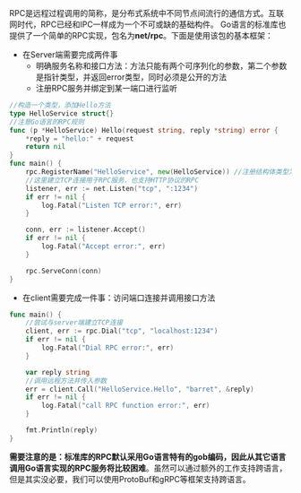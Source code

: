 RPC是远程过程调用的简称，是分布式系统中不同节点间流行的通信方式。互联网时代，RPC已经和IPC一样成为一个不可或缺的基础构件。
Go语言的标准库也提供了一个简单的RPC实现，包名为**net/rpc**。下面是使用该包的基本框架：

- 在Server端需要完成两件事
   - 明确服务名称和接口方法：方法只能有两个可序列化的参数，第二个参数是指针类型，并返回error类型，同时必须是公开的方法
   - 注册RPC服务并绑定到某一端口进行监听
```go
//构造一个类型，添加Hello方法
type HelloService struct{}
//注意Go语言的RPC规则
func (p *HelloService) Hello(request string, reply *string) error {
	*reply = "hello:" + request
	return nil
}
func main() {
	rpc.RegisterName("HelloService", new(HelloService)) //注册结构体类型为RPC服务
	//这里建立TCP连接用于RPC服务，也支持HTTP协议的RPC
	listener, err := net.Listen("tcp", ":1234")
	if err != nil {
		log.Fatal("Listen TCP error:", err)
	}

	conn, err := listener.Accept()
	if err != nil {
		log.Fatal("Accept error:", err)
	}

	rpc.ServeConn(conn)
}
```


- 在client需要完成一件事：访问端口连接并调用接口方法
```go
func main() {
	//尝试与server端建立TCP连接
	client, err := rpc.Dial("tcp", "localhost:1234")
	if err != nil {
		log.Fatal("Dial RPC error:", err)
	}

	var reply string
	//调用远程方法并传入参数
	err = client.Call("HelloService.Hello", "barret", &reply)
	if err != nil {
		log.Fatal("call RPC function error:", err)
	}

	fmt.Println(reply)
}
```

**需要注意的是：标准库的RPC默认采用Go语言特有的gob编码，因此从其它语言调用Go语言实现的RPC服务将比较困难**。虽然可以通过额外的工作支持跨语言，但是其实没必要，我们可以使用ProtoBuf和gRPC等框架支持跨语言。
